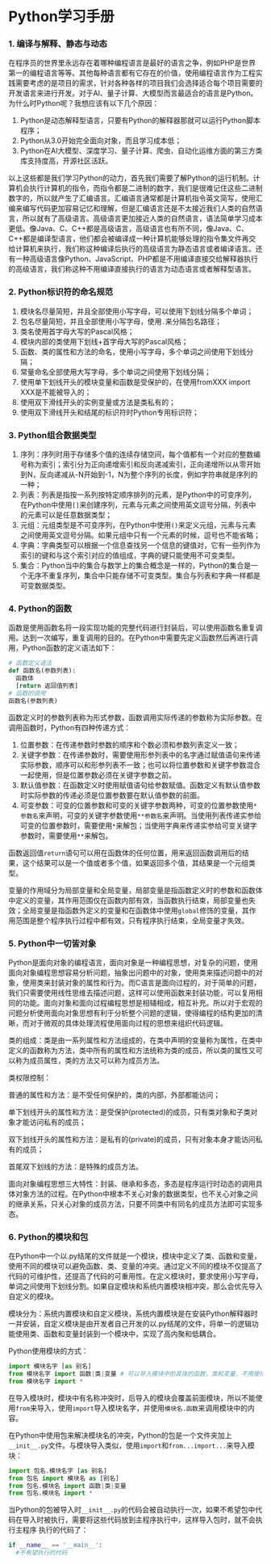 # Python学习手册



### 1. 编译与解释、静态与动态

在程序员的世界里永远存在着哪种编程语言是最好的语言之争，例如PHP是世界第一的编程语言等等。其他每种语言都有它存在的价值，使用编程语言作为工程实践需要考虑的是项目的需求，针对各种各样的项目我们会选择适合每个项目需要的开发语言来进行开发。对于AI、量子计算、大模型而言最适合的语言是Python。为什么时Python呢？我想应该有以下几个原因：

1. Python是动态解释型语言，只要有Python的解释器那就可以运行Python脚本程序；
2. Python从3.0开始完全面向对象，而且学习成本低；
3. Python在AI大模型、深度学习、量子计算、爬虫、自动化运维方面的第三方类库支持度高，开源社区活跃。

以上这些都是我们学习Python的动力，首先我们需要了解Python的运行机制。计算机会执行计算机的指令，而指令都是二进制的数字，我们是很难记住这些二进制数字的，所以就产生了汇编语言。汇编语言通常都是计算机指令英文简写，使用汇编来编写代码更加容易记忆和理解，但是汇编语言还是不太接近我们人类的自然语言，所以就有了高级语言。高级语言更加接近人类的自然语言，语法简单学习成本更低。像Java、C、C++都是高级语言，高级语言也有所不同，像Java、C、C++都是编译型语言，他们都会被编译成一种计算机能够处理的指令集文件再交给计算机来执行，我们称这种编译后执行的高级语言为静态语言或者编译语言。还有一种高级语言像Python、JavaScript、PHP都是不用编译直接交给解释器执行的高级语言，我们称这种不用编译直接执行的语言为动态语言或者解释型语言。



### 2. Python标识符的命名规范

1. 模块名尽量简短，并且全部使用小写字母，可以使用下划线分隔多个单词；
2. 包名尽量简短，并且全部使用小写字母，使用`.`来分隔包名路径；
3. 类名使用首字母大写的Pascal风格；
4. 模块内部的类使用下划线+首字母大写的Pascal风格；
5. 函数、类的属性和方法的命名，使用小写字母，多个单词之间使用下划线分隔；
6. 常量命名全部使用大写字母，多个单词之间使用下划线分隔；
7. 使用单下划线开头的模块变量和函数是受保护的，在使用fromXXX import  XXX是不能被导入的；
8. 使用双下滑线开头的实例变量或方法是类私有的；
9. 使用双下滑线开头和结尾的标识符时Python专用标识符；



### 3. Python组合数据类型

1. 序列：序列时用于存储多个值的连续存储空间，每个值都有一个对应的整数编号称为索引；索引分为正向递增索引和反向递减索引，正向递增所以从零开始到N，反向递减从-N开始到-1，N为整个序列的长度，例如字符串就是序列的一种；
2. 列表：列表是指按一系列按特定顺序排列的元素，是Python中的可变序列，在Python中使用`[]`来创建序列，元素与元素之间使用英文逗号分隔，列表中的元素可以是任意数据类型；
3. 元组：元组类型是不可变序列，在Python中使用`()`来定义元组，元素与元素之间使用英文逗号分隔。如果元组中只有一个元素的时候，逗号也不能省略；
4. 字典：字典类型可以根据一个信息查找另一个信息的键值对，它有一些列作为索引的键和与这个索引对应的值组成，字典的键只能使用不可变类型。
5. 集合：Python当中的集合与数学上的集合概念是一样的，Python的集合是一个无序不重复序列，集合中只能存储不可变类型。集合与列表和字典一样都是可变数据类型。



### 4. Python的函数

函数是使用函数名将一段实现功能的完整代码进行封装后，可以使用函数名重复调用。达到一次编写，重复调用的目的。在Python中需要先定义函数然后再进行调用，Python函数的定义语法如下：

```python
# 函数定义语法
def 函数名(参数列表):
  函数体
  [return 返回值列表]
# 函数的调用
函数名(参数列表)
```

函数定义时的参数列表称为形式参数，函数调用实际传递的参数称为实际参数。在调用函数时，Python有四种传递方式：

1. 位置参数：在传递参数时参数的顺序和个数必须和参数列表定义一致；
2. 关键字参数：在传递参数时，需要使用形参列表中的名字通过赋值语句来传递实际参数，顺序可以和形参列表不一致；也可以将位置参数和关键字参数混合一起使用，但是位置参数必须在关键字参数之前。
3. 默认值参数：在函数定义时使用赋值语句给参数赋值。函数定义有默认值参数时实际参数的传递必须是位置参数要在默认值参数的前面。
4. 可变参数：可变的位置参数和可变的关键字参数两种，可变的位置参数使用`*参数名`来声明，可变的关键字参数使用`**参数名`来声明。当使用列表传递实参给可变的位置参数时，需要使用`*`来解包；当使用字典来传递实参给可变关键字参数时，需要使用`**`来解包。

函数返回值`return`语句可以用在函数体的任何位置，用来返回函数调用后的结果，这个结果可以是一个值或者多个值，如果返回多个值，其结果是一个元组类型。

变量的作用域分为局部变量和全局变量，局部变量是指函数定义时的参数和函数体中定义的变量，其作用范围仅在函数内部有效，当函数执行结束，局部变量也失效；全局变量是指函数外定义的变量和在函数体中使用`global`修饰的变量，其作用范围是整个程序执行过程中都有效，只有程序执行结束，全局变量才失效。



### 5. Python中一切皆对象

Python是面向对象的编程语言，面向对象是一种编程思想，对复杂的问题，使用面向对象编程思想容易分析问题，抽象出问题中的对象，使用类来描述问题中的对象，使用类来封装对象的属性和行为。而C语言是面向过程的，对于简单的问题，我们只需要使用线性思维去描述问题，这样可以使用函数来封装功能，可以复用相同的功能。面向对象和面向过程编程思想是相辅相成，相互补充。所以对于宏观的问题分析使用面向对象思想有利于分析整个问题的逻辑，使得编程的结构更加的清晰，而对于微观的具体处理流程使用面向过程的思想来组织代码逻辑。

类的组成：类是由一系列属性和方法组成的，在类中声明的变量称为属性，在类中定义的函数称为方法，类中所有的属性和方法统称为类的成员，所以类的属性又可以称为成员属性，类的方法又可以称为成员方法。

类权限控制：

普通的属性和方法：是不受任何保护的，类的内部，外部都能访问；

单下划线开头的属性和方法：是受保护(protected)的成员，只有类对象和子类对象才能访问私有的成员；

双下划线开头的属性和方法：是私有的(private)的成员，只有对象本身才能访问私有的成员；

首尾双下划线的方法：是特殊的成员方法。

面向对象编程思想三大特性：封装、继承和多态，多态是程序运行时动态的调用具体对象方法的过程。在Python中根本不关心对象的数据类型，也不关心对象之间的继承关系，只关心对象的成员方法，只要不同类中有同名的成员方法即可实现多态。



### 6. Python的模块和包

在Python中一个以.py结尾的文件就是一个模块，模块中定义了类、函数和变量，使用不同的模块可以避免函数、类、变量的冲突。通过定义不同的模块不仅提高了代码的可维护性，还提高了代码的可重用性。在定义模块时，要求使用小写字母，单词之间使用下划线分割。如果自定模块和系统内置模块相冲突，那么会优先导入自定义的模块。

模块分为：系统内置模块和自定义模块，系统内置模块是在安装Python解释器时一并安装，自定义模块是由开发者自己开发的以.py结尾的文件，将单一的逻辑功能使用类、函数和变量封装到一个模块中，实现了高内聚和低耦合。

Python使用模块的方式：

```python
import 模块名字 [as 别名]
from 模块名字 import 函数|类|变量 # 可以导入模块中的具体的函数，类和变量，不用使用模块名来引用了
from 模块名字 import *
```

在导入模块时，模块中有名称冲突时，后导入的模块会覆盖前面模块，所以不能使用`from`来导入，使用`import`导入模块名字，并使用`模块名.函数`来调用模块中的内容。

在Python中使用包来解决模块名的冲突，Python的包是一个文件夹加上`__init__.py`文件。与模块导入类似，使用`import`和`from...import...`来导入模块：

```python
import 包名.模块名字 [as 别名]
from 包名 import 模块名 as [别名]
from 包名.模块名 import 函数|类|变量
from 包名.模块名 import *
```

当Python的包被导入时`__init__.py`的代码会被自动执行一次，如果不希望包中代码在导入时被执行，需要将这些代码放到主程序执行中，这样导入包时，就不会执行主程序 执行的代码了：

```python
if __name__ == '__main__':
  #不希望执行的代码
```



